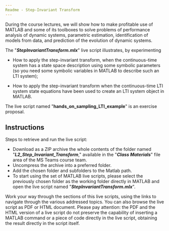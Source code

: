 ```yaml
---
Readme - Step-Invariant Transform
---
```


During the course lectures, we will show how to make profitable use of MATLAB and some of its toolboxes to solve problems of performance analysis of dynamic systems, parametric estimation, identification of models from data, and prediction of the evolution of dynamic systems. 

The "***StepInvariantTransform.mlx***" live script illustrates, by experimenting

- How to apply the step-invariant transform, when the continuous-time system has a state space description using some symbolic parameters (so you need some symbolic variables in MATLAB to describe such an LTI system);

- How to apply the step-invariant transform when the continuous-time LTI system state equations have been used to create an LTI system object in MATLAB.



The live script named "**hands_on_sampling_LTI_example**" is an exercise proposal.



## Instructions

Steps to retrieve and run the live script:

- Download as a ZIP archive the whole contents of the folder named "***L2_Step_Invariant_Transform***," available in the "***Class Materials***" file area of the MS Teams course team.
- Uncompress the archive into a preferred folder.
- Add the chosen folder and subfolders to the Matlab path.
- To start using the set of MATLAB live scripts, please select the previously chosen folder as the working folder directly in MATLAB and open the live script named "***StepInvariantTransform.mlx***".

Work your way through the sections of this live scripts, using the links to navigate through the various addressed topics. You can also browse the live script as PDF or HTML document. Please pay attention: the PDF and the HTML version of a live script do not preserve the capability of inserting a MATLAB command or a piece of code directly in the live script, obtaining the result directly in the script itself.
